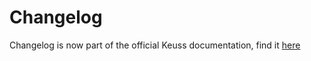 # Changelog
Changelog is now part of the official Keuss documentation, find it [here](https://pepmartinez.github.io/keuss/docs/changelog)
